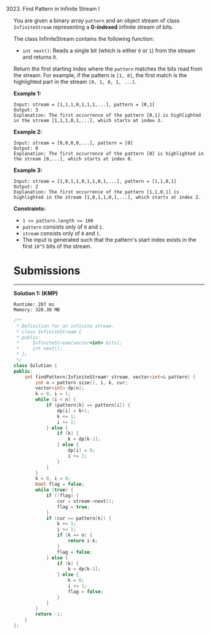 3023. Find Pattern in Infinite Stream I

You are given a binary array `pattern` and an object stream of class `InfiniteStream` representing a **0-indexed** infinite stream of bits.

The class InfiniteStream contains the following function:

* `int next()`: Reads a single bit (which is either `0` or `1`) from the stream and returns it.

Return the first starting index where the `pattern` matches the bits read from the stream. For example, if the pattern is `[1, 0]`, the first match is the highlighted part in the stream `[0, 1, 0, 1, ...]`.

 

**Example 1:**
```
Input: stream = [1,1,1,0,1,1,1,...], pattern = [0,1]
Output: 3
Explanation: The first occurrence of the pattern [0,1] is highlighted in the stream [1,1,1,0,1,...], which starts at index 3.
```

**Example 2:**
```
Input: stream = [0,0,0,0,...], pattern = [0]
Output: 0
Explanation: The first occurrence of the pattern [0] is highlighted in the stream [0,...], which starts at index 0.
```

**Example 3:**
```
Input: stream = [1,0,1,1,0,1,1,0,1,...], pattern = [1,1,0,1]
Output: 2
Explanation: The first occurrence of the pattern [1,1,0,1] is highlighted in the stream [1,0,1,1,0,1,...], which starts at index 2.
 ```

**Constraints:**

* `1 <= pattern.length <= 100`
* `pattern` consists only of `0` and `1`.
* `stream` consists only of `0` and `1`.
* The input is generated such that the pattern's start index exists in the first `10^5` bits of the stream.

# Submissions
---
**Solution 1: (KMP)**
```
Runtime: 287 ms
Memory: 320.30 MB
```
```c++
/**
 * Definition for an infinite stream.
 * class InfiniteStream {
 * public:
 *     InfiniteStream(vector<int> bits);
 *     int next();
 * };
 */
class Solution {
public:
    int findPattern(InfiniteStream* stream, vector<int>& pattern) {
        int n = pattern.size(), i, k, cur;
        vector<int> dp(n);
        k = 0, i = 1;
        while (i < n) {
            if (pattern[k] == pattern[i]) {
                dp[i] = k+1;
                k += 1;
                i += 1;
            } else {
                if (k) {
                    k = dp[k-1];
                } else {
                    dp[i] = 0;
                    i += 1;
                }
            }
        }
        k = 0, i = 0;
        bool flag = false;
        while (true) {
            if (!flag) {
                cur = stream->next();
                flag = true;
            }
            if (cur == pattern[k]) {
                k += 1;
                i += 1;
                if (k == n) {
                    return i-k;
                }
                flag = false;
            } else {
                if (k) {
                    k = dp[k-1];
                } else {
                    k = 0;
                    i += 1;
                    flag = false;
                }
            }
        }
        return -1;
    }
};
```
